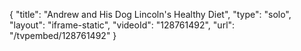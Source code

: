 {
    "title": "Andrew and His Dog Lincoln's Healthy Diet",
    "type": "solo",
    "layout": "iframe-static",
    "videoId": "128761492",
    "url": "\/tvpembed\/128761492"
}